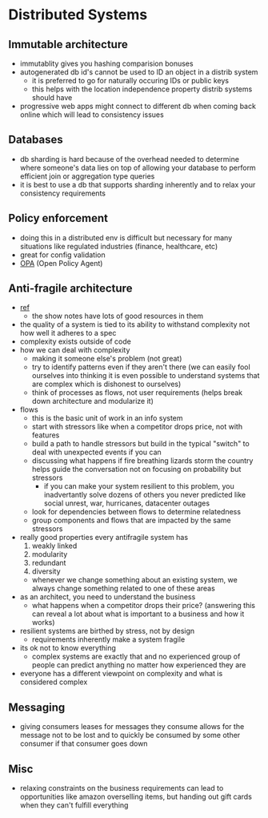 # Distributed Systems

## Immutable architecture
- immutablity gives you hashing comparision bonuses
- autogenerated db id's cannot be used to ID an object in a distrib system
  - it is preferred to go for naturally occuring IDs or public keys
  - this helps with the location independence property distrib systems should have
- progressive web apps might connect to different db when coming back online which will lead to consistency issues

## Databases
- db sharding is hard because of the overhead needed to determine where someone's data lies on top of allowing your database to perform efficient join or aggregation type queries
- it is best to use a db that supports sharding inherently and to relax your consistency requirements

## Policy enforcement
- doing this in a distributed env is difficult but necessary for many situations like regulated industries (finance, healthcare, etc)
- great for config validation
- [OPA](https://www.openpolicyagent.org/docs/latest/ecosystem/) (Open Policy Agent)

## Anti-fragile architecture
- [ref](https://www.se-radio.net/2020/01/episode-396-barry-oreilly-on-antifragile-architecture/)
  - the show notes have lots of good resources in them
- the quality of a system is tied to its ability to withstand complexity not how well it adheres to a spec
- complexity exists outside of code
- how we can deal with complexity
  - making it someone else's problem (not great)
  - try to identify patterns even if they aren't there (we can easily fool ourselves into thinking it is even possible to understand systems that are complex which is dishonest to ourselves)
  - think of processes as flows, not user requirements (helps break down architecture and modularize it)
- flows
  - this is the basic unit of work in an info system
  - start with stressors like when a competitor drops price, not with features
  - build a path to handle stressors but build in the typical "switch" to deal with unexpected events if you can
  - discussing what happens if fire breathing lizards storm the country helps guide the conversation not on focusing on probability but stressors
    - if you can make your system resilient to this problem, you inadvertantly solve dozens of others you never predicted like social unrest, war, hurricanes, datacenter outages
  - look for dependencies between flows to determine relatedness
  - group components and flows that are impacted by the same stressors
- really good properties every antifragile system has
  1. weakly linked
  2. modularity
  3. redundant
  4. diversity
  - whenever we change something about an existing system, we always change something related to one of these areas
- as an architect, you need to understand the business
  - what happens when a competitor drops their price? (answering this can reveal a lot about what is important to a business and how it works)
- resilient systems are birthed by stress, not by design
  - requirements inherently make a system fragile
- its ok not to know everything
  - complex systems are exactly that and no experienced group of people can predict anything no matter how experienced they are
- everyone has a different viewpoint on complexity and what is considered complex

## Messaging
- giving consumers leases for messages they consume allows for the message not to be lost and to quickly be consumed by some other consumer if that consumer goes down

## Misc
- relaxing constraints on the business requirements can lead to opportunities like amazon overselling items, but handing out gift cards when they can't fulfill everything